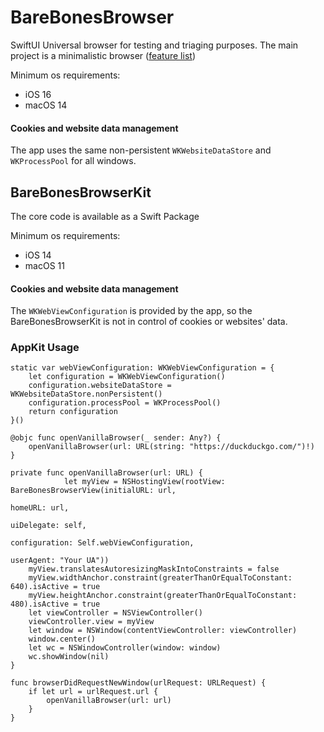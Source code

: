 # BareBonesBrowser

SwiftUI Universal browser for testing and triaging purposes. The main project is a minimalistic browser ([feature list](https://app.asana.com/0/0/1206524485561895/f))

Minimum os requirements:
- iOS 16
- macOS 14

#### Cookies and website data management
The app uses the same non-persistent `WKWebsiteDataStore` and `WKProcessPool` for all windows.

## BareBonesBrowserKit
The core code is available as a Swift Package

Minimum os requirements:
- iOS 14
- macOS 11

#### Cookies and website data management
The `WKWebViewConfiguration` is provided by the app, so the BareBonesBrowserKit is not in control of cookies or websites' data.

### AppKit Usage
```
static var webViewConfiguration: WKWebViewConfiguration = {
    let configuration = WKWebViewConfiguration()
    configuration.websiteDataStore = WKWebsiteDataStore.nonPersistent()
    configuration.processPool = WKProcessPool()
    return configuration
}()

@objc func openVanillaBrowser(_ sender: Any?) {
	openVanillaBrowser(url: URL(string: "https://duckduckgo.com/")!)
}

private func openVanillaBrowser(url: URL) {
	        let myView = NSHostingView(rootView: BareBonesBrowserView(initialURL: url,
                                                                  homeURL: url,
                                                                  uiDelegate: self,
                                                                  configuration: Self.webViewConfiguration,
                                                                  userAgent: "Your UA"))
	myView.translatesAutoresizingMaskIntoConstraints = false
	myView.widthAnchor.constraint(greaterThanOrEqualToConstant: 640).isActive = true
	myView.heightAnchor.constraint(greaterThanOrEqualToConstant: 480).isActive = true
	let viewController = NSViewController()
	viewController.view = myView
	let window = NSWindow(contentViewController: viewController)
	window.center()
	let wc = NSWindowController(window: window)
	wc.showWindow(nil)
}

func browserDidRequestNewWindow(urlRequest: URLRequest) {
	if let url = urlRequest.url {
		openVanillaBrowser(url: url)
	}
}
```
